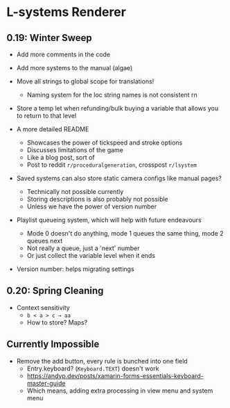 # L-systems Renderer

## 0.19: Winter Sweep

- Add more comments in the code
- Add more systems to the manual (algae)
- Move all strings to global scope for translations!
  - Naming system for the loc string names is not consistent rn
- Store a temp let when refunding/bulk buying a variable that allows you to return to that level
- A more detailed README
  - Showcases the power of tickspeed and stroke options
  - Discusses limitations of the game
  - Like a blog post, sort of
  - Post to reddit `r/proceduralgeneration`, crosspost `r/lsystem`

- Saved systems can also store static camera configs like manual pages?
  - Technically not possible currently
  - Storing descriptions is also probably not possible
  - Unless we have the power of version number

- Playlist queueing system, which will help with future endeavours
  - Mode 0 doesn't do anything, mode 1 queues the same thing, mode 2 queues next
  - Not really a queue, just a 'next' number
  - Or just collect the variable level when it ends

- Version number: helps migrating settings

## 0.20: Spring Cleaning

- Context sensitivity
  - `b < a > c → aa`
  - How to store? Maps?

## Currently Impossible

- Remove the add button, every rule is bunched into one field
  - Entry.keyboard? (`Keyboard.TEXT`) doesn't work
  - https://andyp.dev/posts/xamarin-forms-essentials-keyboard-master-guide
  - Which means, adding extra processing in view menu and system menu
